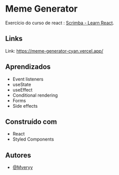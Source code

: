 # Meme Generator

Exercício do curso de react : [Scrimba - Learn React](https://scrimba.com/learn/learnreact).

## Links

Link: https://meme-generator-cyan.vercel.app/

## Aprendizados

- Event listeners
- useState
- useEffect
- Conditional rendering
- Forms
- Side effects

## Construído com

-   React
-   Styled Components

## Autores

-   [@Mveryy](https://github.com/Mveryy)
